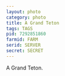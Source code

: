 ```yaml
---
layout: photo
category: photo
title: A Grand Teton
tags: TAGS
pid: 7292851860
farmid: FARM
serid: SERVER
secret: SECRET
---
```


A Grand Teton.